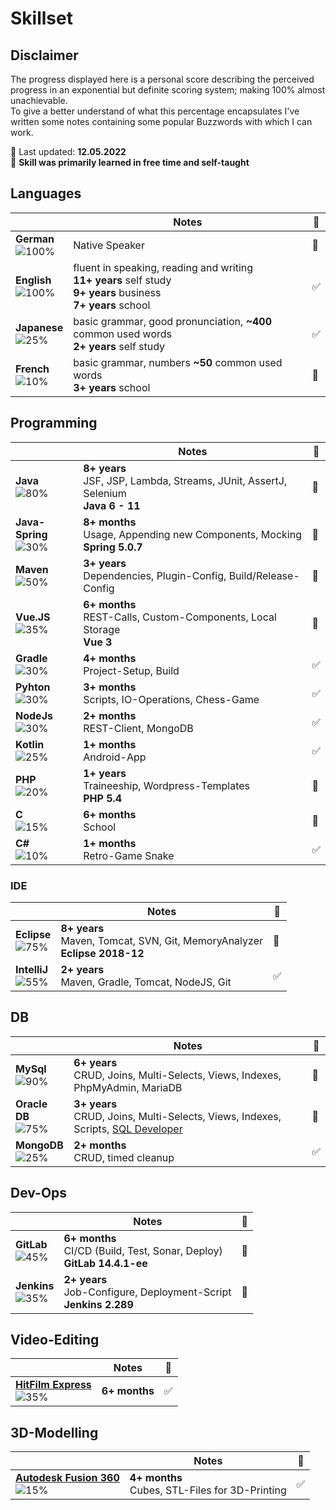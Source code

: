 # Skillset

## Disclaimer

The progress displayed here is a personal score describing the perceived progress in an exponential but definite scoring system;
making 100% almost unachievable.<br>
To give a better understand of what this percentage encapsulates I've written some notes containing some popular Buzzwords with which I can work.

📅 Last updated: **12.05.2022**<br>
📌 **Skill was primarily learned in free time and self-taught**<br>

## Languages

|  | Notes | 📌 |
|---|---|---|
| **German**<br>![100%](https://progress-bar.dev/100/) | Native Speaker | 🔳 |
| **English**<br>![100%](https://progress-bar.dev/100/) | fluent in speaking, reading and writing<br>**11+ years** self study<br>**9+ years** business<br>**7+ years** school | ✅ |
| **Japanese**<br>![25%](https://progress-bar.dev/25/) | basic grammar, good pronunciation, **~400** common used words<br>**2+ years** self study | ✅ |
| **French**<br>![10%](https://progress-bar.dev/10/) | basic grammar, numbers **~50** common used words<br>**3+ years** school | 🔳 |

## Programming

|  | Notes | 📌 |
|---|---|---|
| **Java**<br>![80%](https://progress-bar.dev/80/) | **8+ years**<br>JSF, JSP, Lambda, Streams, JUnit, AssertJ, Selenium<br>**Java 6 - 11** | 🔳 |
| **Java-Spring**<br>![30%](https://progress-bar.dev/30/) | **8+ months**<br>Usage, Appending new Components, Mocking<br>**Spring 5.0.7** | 🔳 |
| **Maven**<br>![50%](https://progress-bar.dev/50/) | **3+ years**<br>Dependencies, Plugin-Config, Build/Release-Config | 🔳 |
| **Vue.JS**<br>![35%](https://progress-bar.dev/35/) | **6+ months**<br>REST-Calls, Custom-Components, Local Storage<br>**Vue 3** | 🔳 |
| **Gradle**<br>![30%](https://progress-bar.dev/30/) | **4+ months**<br>Project-Setup, Build | ✅ |
| **Pyhton**<br>![30%](https://progress-bar.dev/30/) | **3+ months**<br>Scripts, IO-Operations, Chess-Game | ✅ |
| **NodeJs**<br>![30%](https://progress-bar.dev/30/) | **2+ months**<br>REST-Client, MongoDB | ✅ |
| **Kotlin**<br>![25%](https://progress-bar.dev/25/) | **1+ months**<br>Android-App | ✅ |
| **PHP**<br>![20%](https://progress-bar.dev/20/) | **1+ years**<br>Traineeship, Wordpress-Templates<br>**PHP 5.4** | 🔳 |
| **C**<br>![15%](https://progress-bar.dev/15/) | **6+ months**<br>School | 🔳 |
| **C#**<br>![10%](https://progress-bar.dev/10/) | **1+ months**<br>Retro-Game Snake | ✅ |

### IDE

|  | Notes | 📌 |
|---|---|---|
| **Eclipse**<br>![75%](https://progress-bar.dev/75/) | **8+ years**<br>Maven, Tomcat, SVN, Git, MemoryAnalyzer<br>**Eclipse 2018-12** | 🔳 |
| **IntelliJ**<br>![55%](https://progress-bar.dev/55/) | **2+ years**<br>Maven, Gradle, Tomcat, NodeJS, Git | ✅ |

## DB

|  | Notes | 📌 |
|---|---|---|
| **MySql**<br>![90%](https://progress-bar.dev/90/) | **6+ years**<br>CRUD, Joins, Multi-Selects, Views, Indexes, PhpMyAdmin, MariaDB | 🔳 |
| **Oracle DB**<br>![75%](https://progress-bar.dev/75/) | **3+ years**<br>CRUD, Joins, Multi-Selects, Views, Indexes, Scripts, [SQL Developer](https://www.oracle.com/database/technologies/appdev/sqldeveloper-landing.html) | 🔳 |
| **MongoDB**<br>![25%](https://progress-bar.dev/25/) | **2+ months**<br>CRUD, timed cleanup | ✅ |

## Dev-Ops

|  | Notes | 📌 |
|---|---|---|
| **GitLab**<br>![45%](https://progress-bar.dev/45/) | **6+ months**<br>CI/CD (Build, Test, Sonar, Deploy)<br>**GitLab 14.4.1-ee** | 🔳 |
| **Jenkins**<br>![35%](https://progress-bar.dev/35/) | **2+ years**<br>Job-Configure, Deployment-Script<br>**Jenkins 2.289** | 🔳 |

## Video-Editing

|  | Notes | 📌 |
|---|---|---|
| **[HitFilm Express](https://fxhome.com/product/hitfilm-express)** <br>![35%](https://progress-bar.dev/35/) | **6+ months** | ✅ |

## 3D-Modelling

|  | Notes | 📌 |
|---|---|---|
| **[Autodesk Fusion 360](https://www.autodesk.de/products/fusion-360/overview)** <br>![15%](https://progress-bar.dev/15/)| **4+ months**<br>Cubes, STL-Files for 3D-Printing | ✅ |
